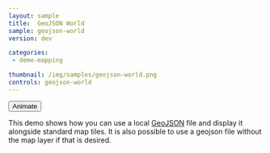 ```yaml
---
layout: sample
title:  GeoJSON World
sample: geojson-world
version: dev

categories:
 - demo-mapping

thumbnail: /img/samples/geojson-world.png
controls: geojson-world
---
```


<div id="demoControls">
<button id="animate">Animate</button>
</div>

This demo shows how you can use a local [GeoJSON](http://geojson.org/) file and display it alongside standard map tiles.  It is also possible to use a geojson file without the map layer if that is desired.

